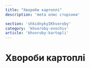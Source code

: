 ```yaml
---
title: "Хвороби картоплі"
description: 'meta опис сторінки'

section: 'shkidnykyIKhvoroby'
category: 'khvoroby-ovochiv'
article: 'khvoroby-kartopli'
---
```


# Хвороби картоплі